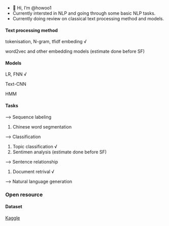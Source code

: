 - 👋 Hi, I’m @howoo1
- Currently intersted in NLP and going through some basic NLP tasks.
- Currently doing review on classical text processing method and models.

#### Text processing method
tokenisation, N-gram, tfidf embeding √

word2vec and other embedding models (estimate done before SF)

#### Models
LR, FNN √

Text-CNN 

HMM

#### Tasks
--> Sequence labeling

1. Chinese word segmentation

--> Classification

1. Topic classification √
2. Sentimen analysis (estimate done before SF)

--> Sentence relationship
1. Document retrival √

--> Natural language generation



### Open resource
#### Dataset
[Kaggle](https://www.kaggle.com/datasets?tags=11208-linguistics&page=3)

<!---
howoo1/howoo1 is a ✨ special ✨ repository because its `README.md` (this file) appears on your GitHub profile.
You can click the Preview link to take a look at your changes.
--->
